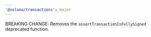 ```yaml
---
'@solana/transactions': major
---
```


BREAKING CHANGE: Removes the `assertTransactionIsFullySigned` deprecated function.
